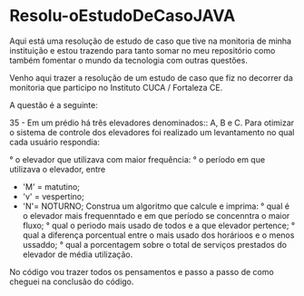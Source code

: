 # Resolu-oEstudoDeCasoJAVA
Aqui está uma resolução de estudo de caso que tive na monitoria de minha instituição e estou trazendo para tanto somar no meu repositório como também fomentar o mundo da tecnologia com outras questões.

Venho aqui trazer a resolução de um estudo de caso que fiz no decorrer da monitoria que  participo no Instituto CUCA / Fortaleza  CE.

A questão é a seguinte:

35 - Em um prédio há três elevadores denominados:: A, B e C. Para otimizar o sistema de controle dos elevadores foi realizado um levantamento no qual cada usuário respondia:

° o elevador que utilizava com maior frequência:
° o período em que utilizava o elevador, entre
* 'M' = matutino;
* 'v' = vespertino;
* 'N'= NOTURNO;
Construa um algoritmo que calcule e imprima:
° qual é o elevador mais frequenntado e em que período se concenntra o maior fluxo;
° qual o periodo mais usado de todos e a que elevador pertence;
° qual a diferença porcentual entre o mais usado dos horárioos e o menos ussaddo;
° qual a porcentagem sobre o total de serviços prestados do elevador de média utilização.

No código vou trazer todos os pensamentos e passo a passo de como cheguei na conclusão do código.
